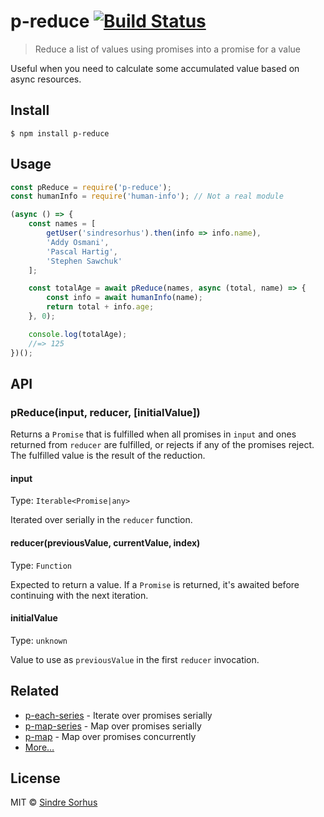 # p-reduce [![Build Status](https://travis-ci.org/sindresorhus/p-reduce.svg?branch=master)](https://travis-ci.org/sindresorhus/p-reduce)

> Reduce a list of values using promises into a promise for a value

Useful when you need to calculate some accumulated value based on async resources.


## Install

```
$ npm install p-reduce
```


## Usage

```js
const pReduce = require('p-reduce');
const humanInfo = require('human-info'); // Not a real module

(async () => {
	const names = [
		getUser('sindresorhus').then(info => info.name),
		'Addy Osmani',
		'Pascal Hartig',
		'Stephen Sawchuk'
	];

	const totalAge = await pReduce(names, async (total, name) => {
		const info = await humanInfo(name);
		return total + info.age;
	}, 0);

	console.log(totalAge);
	//=> 125
})();
```


## API

### pReduce(input, reducer, [initialValue])

Returns a `Promise` that is fulfilled when all promises in `input` and ones returned from `reducer` are fulfilled, or rejects if any of the promises reject. The fulfilled value is the result of the reduction.

#### input

Type: `Iterable<Promise|any>`

Iterated over serially in the `reducer` function.

#### reducer(previousValue, currentValue, index)

Type: `Function`

Expected to return a value. If a `Promise` is returned, it's awaited before continuing with the next iteration.

#### initialValue

Type: `unknown`

Value to use as `previousValue` in the first `reducer` invocation.


## Related

- [p-each-series](https://github.com/sindresorhus/p-each-series) - Iterate over promises serially
- [p-map-series](https://github.com/sindresorhus/p-map-series) - Map over promises serially
- [p-map](https://github.com/sindresorhus/p-map) - Map over promises concurrently
- [More…](https://github.com/sindresorhus/promise-fun)


## License

MIT © [Sindre Sorhus](https://sindresorhus.com)
